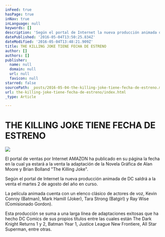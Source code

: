 ```yaml
---
inFeed: true
hasPage: true
inNav: true
inLanguage: null
keywords: []
description: 'Según el portal de Internet la nueva producción animada de DC saldrá a la venta el martes 2 de agosto del año en curso. '
datePublished: '2016-05-04T13:50:25.834Z'
dateModified: '2016-05-04T13:48:21.909Z'
title: THE KILLING JOKE TIENE FECHA DE ESTRENO
author: []
authors: []
publisher:
  name: null
  domain: null
  url: null
  favicon: null
starred: false
sourcePath: _posts/2016-05-04-the-killing-joke-tiene-fecha-de-estreno.md
url: the-killing-joke-tiene-fecha-de-estreno/index.html
_type: Article

---
```

# THE KILLING JOKE TIENE FECHA DE ESTRENO
![](https://the-grid-user-content.s3-us-west-2.amazonaws.com/5dd79450-a9fc-49ba-ae57-5f46802a7548.jpg)

El portal de ventas por Internet AMAZON ha publicado en su página la fecha en la cual ya estará a la venta la adaptación de la Novela Gráfica de Alan Moore y Brian Bolland "The Killing Joke".

Según el portal de Internet la nueva producción animada de DC saldrá a la venta el martes 2 de agosto del año en curso. 

La película animada cuenta con un elenco clásico de actores de voz, Kevin Conroy (Batman), Mark Hamill (Joker), Tara Strong (Batgirl) y Ray Wise (Comisionado Gordon).

Esta producción se suma a una larga línea de adaptaciones exitosas que ha hecho DC Comics de sus propios títulos entre las cuales están The Dark Knight Returns 1 y 2, Batman Year 1, Justice League New Frontiere, All Star Superman, entre otras.